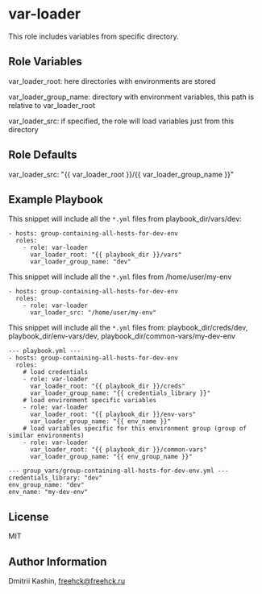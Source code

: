 var-loader
=========

This role includes variables from specific directory.

Role Variables
--------------

var_loader_root: here directories with environments are stored

var_loader_group_name: directory with environment variables, this path is relative to var_loader_root

var_loader_src: if specified, the role will load variables just from this directory

Role Defaults
-------------

var_loader_src: "{{ var_loader_root }}/{{ var_loader_group_name }}"

Example Playbook
----------------

This snippet will include all the `*.yml` files from playbook_dir/vars/dev:

    - hosts: group-containing-all-hosts-for-dev-env
      roles:
        - role: var-loader
          var_loader_root: "{{ playbook_dir }}/vars"
          var_loader_group_name: "dev"

This snippet will include all the `*.yml` files from /home/user/my-env

    - hosts: group-containing-all-hosts-for-dev-env
      roles:
        - role: var-loader
          var_loader_src: "/home/user/my-env"

This snippet will include all the `*.yml` files from: playbook_dir/creds/dev, playbook_dir/env-vars/dev, playbook_dir/common-vars/my-dev-env

    --- playbook.yml ---
    - hosts: group-containing-all-hosts-for-dev-env
      roles:
        # load credentials
        - role: var-loader
          var_loader_root: "{{ playbook_dir }}/creds"
          var_loader_group_name: "{{ credentials_library }}"
        # load environment specific variables
        - role: var-loader
          var_loader_root: "{{ playbook_dir }}/env-vars"
          var_loader_group_name: "{{ env_name }}"
        # load variables specific for this environment group (group of similar environments)
        - role: var-loader
          var_loader_root: "{{ playbook_dir }}/common-vars"
          var_loader_group_name: "{{ env_group_name }}"
        
    --- group_vars/group-containing-all-hosts-for-dev-env.yml ---
    credentials_library: "dev"
    env_group_name: "dev"
    env_name: "my-dev-env"

License
-------

MIT

Author Information
------------------

Dmitrii Kashin, <freehck@freehck.ru>
